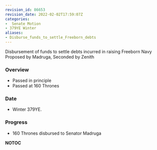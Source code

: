```yaml
---
revision_id: 86653
revision_date: 2022-02-02T17:59:07Z
categories:
-  Senate Motion
- 379YE Winter
aliases:
- Disburse_funds_to_settle_Freeborn_debts
---
```


Disbursement of funds to settle debts incurred in raising Freeborn Navy
Proposed by Madruga, Seconded by Zenith 

### Overview
* Passed in principle
* Passed at 160 Thrones

### Date
* Winter 379YE.

### Progress
* 160 Thrones disbursed to Senator Madruga


__NOTOC__